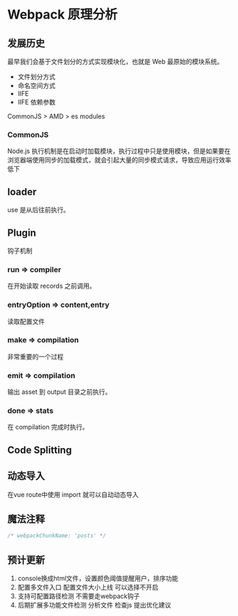 <!--
 * @Author: your name
 * @Date: 2021-06-15 08:56:24
 * @LastEditTime: 2021-06-17 15:38:50
 * @LastEditors: Please set LastEditors
 * @Description: In User Settings Edit
 * @FilePath: /Webpack-finishing-5.x/README.md
-->
# Webpack 原理分析

## 发展历史

最早我们会基于文件划分的方式实现模块化，也就是 Web 最原始的模块系统。

* 文件划分方式
* 命名空间方式
* IIFE
* IIFE 依赖参数

CommonJS > AMD > es modules

### CommonJS

Node.js 执行机制是在启动时加载模块，执行过程中只是使用模块，但是如果要在浏览器端使用同步的加载模式，就会引起大量的同步模式请求，导致应用运行效率低下

## loader

use 是从后往前执行。

## Plugin

钩子机制

### run => compiler

在开始读取 records 之前调用。

### entryOption => content,entry

读取配置文件

### make => compilation

非常重要的一个过程

### emit => compilation

输出 asset 到 output 目录之前执行。

### done => stats

在 compilation 完成时执行。

## Code Splitting

## 动态导入

在vue route中使用 import 就可以自动动态导入

## 魔法注释

``` js
/* webpackChunkName: 'posts' */
```


## 预计更新

1. console换成html文件，设置颜色阈值提醒用户，排序功能
2. 配置多文件入口 配置文件大小上线 可以选择不开启
3. 支持可配置路径检测 不需要走webpack钩子
4. 后期扩展多功能文件检测 分析文件 检查js 提出优化建议